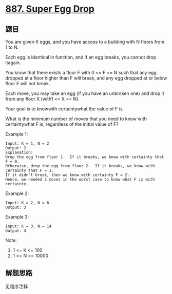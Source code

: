 # [887. Super Egg Drop](https://leetcode.com/problems/super-egg-drop/)

## 题目

You are given K eggs, and you have access to a building with N floors from 1 to N.

Each egg is identical in function, and if an egg breaks, you cannot drop itagain.

You know that there exists a floor F with 0 <= F <= N such that any egg dropped at a floor higher than F will break, and any egg dropped at or below floor F will not break.

Each move, you may take an egg (if you have an unbroken one) and drop it from any floor X (with1 <= X <= N).

Your goal is to knowwith certaintywhat the value of F is.

What is the minimum number of moves that you need to know with certaintywhat F is, regardless of the initial value of F?

Example 1:

```text
Input: K = 1, N = 2
Output: 2
Explanation:
Drop the egg from floor 1.  If it breaks, we know with certainty that F = 0.
Otherwise, drop the egg from floor 2.  If it breaks, we know with certainty that F = 1.
If it didn't break, then we know with certainty F = 2.
Hence, we needed 2 moves in the worst case to know what F is with certainty.
```

Example 2:

```text
Input: K = 2, N = 6
Output: 3
```

Example 3:

```text
Input: K = 3, N = 14
Output: 4
```

Note:

1. 1 <= K <= 100
1. 1 <= N <= 10000

## 解题思路

见程序注释
